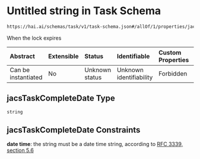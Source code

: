 # Untitled string in Task Schema

```txt
https://hai.ai/schemas/task/v1/task-schema.json#/allOf/1/properties/jacsTaskCompleteDate
```

When the lock expires

| Abstract            | Extensible | Status         | Identifiable            | Custom Properties | Additional Properties | Access Restrictions | Defined In                                                                      |
| :------------------ | :--------- | :------------- | :---------------------- | :---------------- | :-------------------- | :------------------ | :------------------------------------------------------------------------------ |
| Can be instantiated | No         | Unknown status | Unknown identifiability | Forbidden         | Allowed               | none                | [task.schema.json\*](../../out/task/v1/task.schema.json "open original schema") |

## jacsTaskCompleteDate Type

`string`

## jacsTaskCompleteDate Constraints

**date time**: the string must be a date time string, according to [RFC 3339, section 5.6](https://tools.ietf.org/html/rfc3339 "check the specification")
